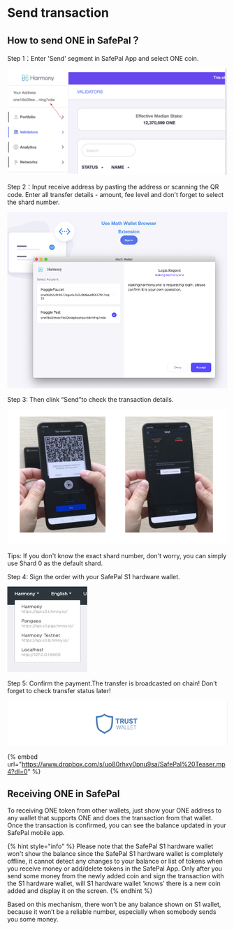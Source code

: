 # Send transaction

## How to send ONE in SafePal？

Step 1：Enter 'Send' segment in SafePal App and select ONE coin.

![](../../.gitbook/assets/image%20%2844%29.png)

Step 2：Input receive address by pasting the address or scanning the QR code. Enter all transfer details - amount, fee level and don't forget to select the shard number.

![](../../.gitbook/assets/image%20%2840%29.png)

Step 3: Then clink “Send”to check the transaction details.

![](../../.gitbook/assets/image%20%2811%29.png)

Tips: If you don't know the exact shard number, don't worry, you can simply use Shard 0 as the default shard.

Step 4: Sign the order with your SafePal S1 hardware wallet.

![](../../.gitbook/assets/image%20%2823%29.png)

Step 5: Confirm the payment.The transfer is broadcasted on chain! Don't forget to check transfer status later!

![](../../.gitbook/assets/image%20%2826%29.png)

{% embed url="https://www.dropbox.com/s/uo80rhxy0pnu9sa/SafePal%20Teaser.mp4?dl=0" %}

## Receiving ONE in SafePal

To receiving ONE token from other wallets, just show your ONE address to any wallet that supports ONE and does the transaction from that wallet. Once the transaction is confirmed, you can see the balance updated in your SafePal mobile app.

{% hint style="info" %}
Please note that the SafePal S1 hardware wallet won't show the balance since the SafePal S1 hardware wallet is completely offline, it cannot detect any changes to your balance or list of tokens when you receive money or add/delete tokens in the SafePal App. Only after you send some money from the newly added coin and sign the transaction with the S1 hardware wallet, will S1 hardware wallet ‘knows’ there is a new coin added and display it on the screen.
{% endhint %}

Based on this mechanism, there won’t be any balance shown on S1 wallet, because it won’t be a reliable number, especially when somebody sends you some money.





















